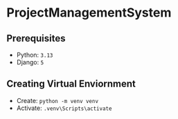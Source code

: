 # ProjectManagementSystem

## Prerequisites

- Python: `3.13`
- Django: `5`

## Creating Virtual Enviornment

- Create: `python -m venv venv`
- Activate: `.venv\Scripts\activate`